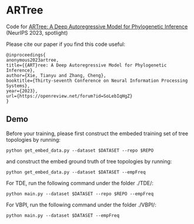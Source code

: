 # ARTree

Code for [ARTree: A Deep Autoregressive Model for Phylogenetic Inference](https://arxiv.org/abs/2310.09553) (NeurIPS 2023, spotlight)

Please cite our paper if you find this code useful:
```
@inproceedings{
anonymous2023artree,
title={{ART}ree: A Deep Autoregressive Model for Phylogenetic Inference},
author={Xie, Tianyu and Zhang, Cheng},
booktitle={Thirty-seventh Conference on Neural Information Processing Systems},
year={2023},
url={https://openreview.net/forum?id=SoLebIqHgZ}
}
```

## Demo

Before your training, please first construct the embeded training set of tree topologies by running:
```
python get_embed_data.py --dataset $DATASET --repo $REPO
```
and construct the embed ground truth of tree topologies by running:
```
python get_embed_data.py --dataset $DATASET --empFreq
```

For TDE, run the following command under the folder ./TDE/:
```
python main.py --dataset $DATASET --repo $REPO --empFreq
```

For VBPI, run the following command under the folder ./VBPI/:
```
python main.py --dataset $DATASET --empFreq
```